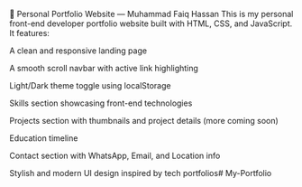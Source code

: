 💼 Personal Portfolio Website — Muhammad Faiq Hassan
This is my personal front-end developer portfolio website built with HTML, CSS, and JavaScript. It features:

A clean and responsive landing page

A smooth scroll navbar with active link highlighting

Light/Dark theme toggle using localStorage

Skills section showcasing front-end technologies

Projects section with thumbnails and project details (more coming soon)

Education timeline

Contact section with WhatsApp, Email, and Location info

Stylish and modern UI design inspired by tech portfolios# My-Portfolio
